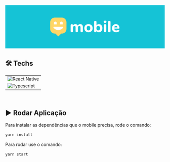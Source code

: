 <div align="center">
  <img src=".github/cover-mobile.svg" />
</div>

## 🛠️ Techs
<table>
  <tr>
    <td>
      <img src="https://img.shields.io/badge/react%20native-v12.13.0-FFD666?style=for-the-badge" alt="React Native" />
    </td>
  </tr>
  <tr>
    <td>
      <img src="https://img.shields.io/badge/typescript-v3.9.5-FFD666?style=for-the-badge" alt="Typescript" />
    </td>
  </tr>
</table>

<br/>

## ▶️ Rodar Aplicação
Para instalar as dependências que o mobile precisa, rode o comando:
```bash
yarn install
```
Para rodar use o comando:
```bash
yarn start
```